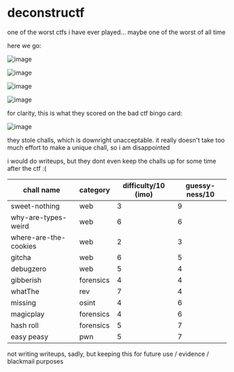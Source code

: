 # deconstructf

one of the worst ctfs i have ever played... maybe one of the worst of all time

here we go:

![image](https://github.com/quasar098/ctf-writeups/assets/70716985/e35b471f-847b-469a-9a8b-e9aae2ad1cb2)

![image](https://github.com/quasar098/ctf-writeups/assets/70716985/51cc605a-9ed6-446a-8b3c-73d282047946)

![image](https://github.com/quasar098/ctf-writeups/assets/70716985/ce52c835-d48a-4c2d-ad29-3d44938c2df0)

![image](https://github.com/quasar098/ctf-writeups/assets/70716985/885c2d74-9f51-45c2-a1e4-e9d282ed0377)

for clarity, this is what they scored on the bad ctf bingo card:

![image](https://github.com/quasar098/ctf-writeups/assets/70716985/d2ec9ae6-c97c-4fdc-b608-6a66739b7a5d)

they stole challs, which is downright unacceptable. it really doesn't take too much effort to make a unique chall, so i am disappointed

i would do writeups, but they dont even keep the challs up for some time after the ctf :(

| chall name            | category  | difficulty/10 (imo) | guessy-ness/10 |
|-----------------------|-----------|---------------------|----------------|
| sweet-nothing         | web       | 3                   | 9              |
| why-are-types-weird   | web       | 6                   | 6              |
| where-are-the-cookies | web       | 2                   | 3              |
| gitcha                | web       | 6                   | 5              |
| debugzero             | web       | 5                   | 4              |
| gibberish             | forensics | 4                   | 4              |
| whatThe               | rev       | 7                   | 4              |
| missing               | osint     | 4                   | 6              |
| magicplay             | forensics | 4                   | 6              |
| hash roll             | forensics | 5                   | 7              |
| easy peasy            | pwn       | 5                   | 7              |

not writing writeups, sadly, but keeping this for future use / evidence / blackmail purposes
